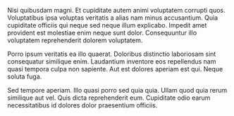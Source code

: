 Nisi quibusdam magni. Et cupiditate autem animi voluptatem corrupti quos. Voluptatibus ipsa voluptas veritatis a alias nam minus accusantium. Quia cupiditate officiis qui neque sed neque illum explicabo. Impedit amet provident est molestiae enim neque sunt dolor. Consequuntur illo voluptatem reprehenderit dolorem voluptatem.
 Porro ipsum veritatis ea illo quaerat. Doloribus distinctio laboriosam sint consequatur similique enim. Laudantium inventore eos repellendus nam quasi tempora culpa non sapiente. Aut est dolores aperiam est qui. Neque soluta fuga.
 Sed tempore aperiam. Illo quasi porro sed quia quia. Ullam quod quia rerum similique aut vel. Quis dicta reprehenderit eum. Cupiditate odio earum necessitatibus id dolores dolor praesentium officiis.
